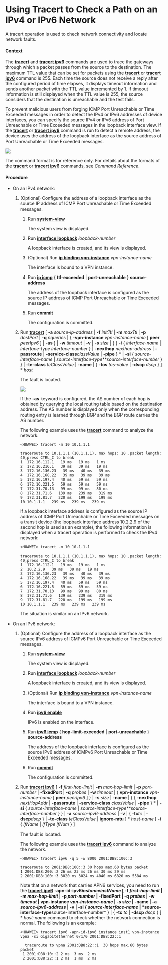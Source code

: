 Using Tracert to Check a Path on an IPv4 or IPv6 Network
========================================================

A tracert operation is used to check network connectivity and locate network faults.

#### Context

The [**tracert**](cmdqueryname=tracert) and [**tracert ipv6**](cmdqueryname=tracert+ipv6) commands are used to trace the gateways through which a packet passes from the source to the destination. The maximum TTL value that can be set for packets using the [**tracert**](cmdqueryname=tracert) or [**tracert ipv6**](cmdqueryname=tracert+ipv6) command is 255. Each time the source does not receive a reply after the configured period of time elapses, it displays timeout information and sends another packet with the TTL value incremented by 1. If timeout information is still displayed when the TTL value is 255, the source considers that the destination is unreachable and the test fails.

To prevent malicious users from forging ICMP Port Unreachable or Time Exceeded messages in order to detect the IPv4 or IPv6 addresses of device interfaces, you can specify the source IPv4 or IPv6 address of Port Unreachable or Time Exceeded messages in the loopback interface view. If the [**tracert**](cmdqueryname=tracert) or [**tracert ipv6**](cmdqueryname=tracert+ipv6) command is run to detect a remote address, the device uses the address of the loopback interface as the source address of Port Unreachable or Time Exceeded messages.

![](../../../../public_sys-resources/note_3.0-en-us.png) 

The command format is for reference only. For details about the formats of the [**tracert**](cmdqueryname=tracert) or [**tracert ipv6**](cmdqueryname=tracert+ipv6) commands, see *Command Reference*.



#### Procedure

* On an IPv4 network:
  
  
  1. (Optional) Configure the address of a loopback interface as the source IP address of ICMP Port Unreachable or Time Exceeded messages.
     
     1. Run [**system-view**](cmdqueryname=system-view)
        
        The system view is displayed.
     2. Run [**interface loopback**](cmdqueryname=interface+loopback) *loopback-number*
        
        A loopback interface is created, and its view is displayed.
     3. (Optional) Run [**ip binding vpn-instance**](cmdqueryname=ip+binding+vpn-instance) *vpn-instance-name*
        
        The interface is bound to a VPN instance.
     4. Run [**ip icmp**](cmdqueryname=ip+icmp) { **ttl-exceeded** | **port-unreachable** } **source-address**
        
        The address of the loopback interface is configured as the source IP address of ICMP Port Unreachable or Time Exceeded messages.
     5. Run [**commit**](cmdqueryname=commit)
        
        The configuration is committed.
  2. Run [**tracert**](cmdqueryname=tracert) [ **-a** *source-ip-address* | **-f** *initTtl* | **-m** *maxTtl* | **-p** *destPort* | **-q** *nqueries* | { **-vpn-instance** *vpn-instance-name* [ **peer** *peerIpv6* ] | **-as** } | **-w** *timeout* | **-v** | **-s** *size* | { { **-i** { *interface-name* | *interface-type* *interface-number* } | **-nexthop** *nexthop-address* | **-passroute** | **-service-class***classValue* | **-pipe** } \* | **-si** { *source-interface-name* | *source-interface-type**source-interface-number* } } | **-te-class** *teClassValue* | **-name** | { **-tos** *tos-value* | **-dscp** *dscp* } ] \* *host*
     
     The fault is located.
     
     ![](../../../../public_sys-resources/note_3.0-en-us.png) 
     
     If the **-as** keyword is configured, the AS number of each hop is obtained by querying the local routing table based on the destination address. The AS number is displayed only when the corresponding routing entry is learned through BGP and the BGP route carries the AS number.
     
     The following example uses the [**tracert**](cmdqueryname=tracert) command to analyze the network.
     
     ```
     <HUAWEI> tracert -m 10 10.1.1.1
     ```
     ```
     traceroute to 10.1.1.1 (10.1.1.1), max hops: 10 ,packet length: 40,press CTRL_C to break
     1  172.16.112.1   19 ms   19 ms   1 ms
     2  172.16.216.1   39 ms   39 ms   19 ms
     3  172.16.136.23   39 ms   40 ms   39 ms
     4  172.16.168.22   39 ms   39 ms   39 ms
     5  172.16.197.4   40 ms   59 ms   59 ms
     6  172.16.221.5   59 ms   59 ms   59 ms
     7  172.31.70.13   99 ms   99 ms   80 ms
     8  172.31.71.6   139 ms   239 ms   319 ms
     9  172.31.81.7   220 ms   199 ms   199 ms
     10 10.1.1.1   239 ms   239 ms   239 ms
     ```
     If a loopback interface address is configured as the source IP address of ICMP Port Unreachable or Time Exceeded messages on a transit device (the loopback interface address 10.2.2.9 of the second hop is used as an example), the following information is displayed when a tracert operation is performed to check the IPv4 network:
     ```
     <HUAWEI> tracert -m 10 10.1.1.1
     ```
     ```
     traceroute to 10.1.1.1 (10.1.1.1), max hops: 10 ,packet length: 40,press CTRL_C to break
     1  172.16.112.1   19 ms   19 ms   1 ms
     2  10.2.2.9   39 ms   39 ms   19 ms
     3  172.16.136.23   39 ms   40 ms   39 ms
     4  172.16.168.22   39 ms   39 ms   39 ms
     5  172.16.197.4   40 ms   59 ms   59 ms
     6  172.16.221.5   59 ms   59 ms   59 ms
     7  172.31.70.13   99 ms   99 ms   80 ms
     8  172.31.71.6   139 ms   239 ms   319 ms
     9  172.31.81.7   220 ms   199 ms   199 ms
     10 10.1.1.1   239 ms   239 ms   239 ms
     ```
     
     The situation is similar on an IPv6 network.
* On an IPv6 network:
  
  
  1. (Optional) Configure the address of a loopback interface as the source IPv6 address of ICMPv6 Port Unreachable or Time Exceeded messages.
     
     1. Run [**system-view**](cmdqueryname=system-view)
        
        The system view is displayed.
     2. Run [**interface loopback**](cmdqueryname=interface+loopback) *loopback-number*
        
        A loopback interface is created, and its view is displayed.
     3. (Optional) Run [**ip binding vpn-instance**](cmdqueryname=ip+binding+vpn-instance) *vpn-instance-name*
        
        The interface is bound to a VPN instance.
     4. Run [**ipv6 enable**](cmdqueryname=ipv6+enable)
        
        IPv6 is enabled on the interface.
     5. Run [**ipv6 icmp**](cmdqueryname=ipv6+icmp) { **hop-limit-exceeded** | **port-unreachable** } **source-address**
        
        The address of the loopback interface is configured as the source IPv6 address of ICMPv6 Port Unreachable or Time Exceeded messages.
     6. Run [**commit**](cmdqueryname=commit)
        
        The configuration is committed.
  2. Run [**tracert ipv6**](cmdqueryname=tracert+ipv6) [ **-f** *first-hop-limit* | **-m** *max-hop-limit* | **-p** *port-number* | **-fixedPort** | **-q** *probes* | **-w** *timeout* | { **vpn-instance** *vpn-instance-name* [ **peer** *peerIpv6* ] } | **-s** *size* | **-name** | { { **-nexthop** *nextHopAddr* | **-passroute** | **-service-class** *classValue* | **-pipe** } \* | **-si** { *source-interface-name* | *source-interface-type**source-interface-number* } } | **-a** *source-ipv6-address* | **-v** | { **-tc***tc* | **-dscp***dscp* } | **-te-class** *teClassValue* | **ignore-mtu** ] \* *host-name* [ **-i** { *ifName* | *ifType* *ifNum* } ]
     
     The fault is located.
     
     The following example uses the [**tracert ipv6**](cmdqueryname=tracert+ipv6) command to analyze the network.
     
     ```
     <HUAWEI> tracert ipv6 -q 5 -w 8000 2001:DB8:100::3
     ```
     ```
     traceroute to 2001:DB8:100::3 30 hops max,60 bytes packet
     1 2001:DB8:200::2 26 ms 23 ms 26 ms 30 ms 29 ms 
     2 2001:DB8:100::3 3020 ms 3024 ms 4040 ms 6820 ms 5584 ms
     ```
     Note that on a network that carries APN6 services, you need to run the **[**tracert ipv6**](cmdqueryname=tracert+ipv6)** **-apn-id-ipv6****instance***instName* [ **-f** *first-hop-limit* | **-m** *max-hop-limit* | **-p** *port-number* | **-fixedPort** | **-q** *probes* | **-w** *timeout* | **vpn-instance** *vpn-instance-name* | **-s** *size* | **-name** | **-a** *source-ipv6-address* | **-v** | **-si** { *source-interface-name* | *source-interface-type**source-interface-number* } | { **-tc** *tc* | **-dscp** *dscp* } ] \* *host-name* command to check whether the network connection is normal. The following is an example:
     ```
     <HUAWEI> tracert ipv6 -apn-id-ipv6 instance inst1 vpn-instance vpna -si Gigabitethernet 0/1/0 2001:DB8:22::1
     ```
     ```
       traceroute to vpna 2001:DB8:22::1  30 hops max,60 bytes packet
      1 2001:DB8:10::2 2 ms  3 ms  2 ms 
      2 2001:DB8:22::1 2 ms  1 ms  2 ms
     ```